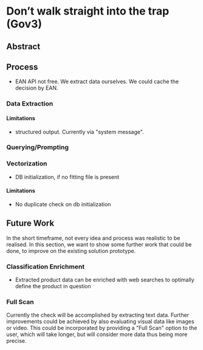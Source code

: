 # Don’t walk straight into the trap (Gov3)

## Abstract

## Process

- EAN API not free. We extract data ourselves. We could cache the decision by EAN.

### Data Extraction

#### Limitations
- structured output. Currently via "system message".

### Querying/Prompting

### Vectorization

- DB initialization, if no fitting file is present

#### Limitations
- No duplicate check on db initialization

## Future Work

In the short timeframe, not every idea and process was realistic to be realised. In this section, we want to show some further work that could be done, to improve on the existing solution prototype.

### Classification Enrichment
- Extracted product data can be enriched with web searches to optimally define the product in question

### Full Scan
Currently the check will be accomplished by extracting text data. Further improvements could be achieved by also evaluating visual data like images or video.
This could be incorporated by providing a "Full Scan" option to the user, which will take longer, but will consider more data thus being more precise.